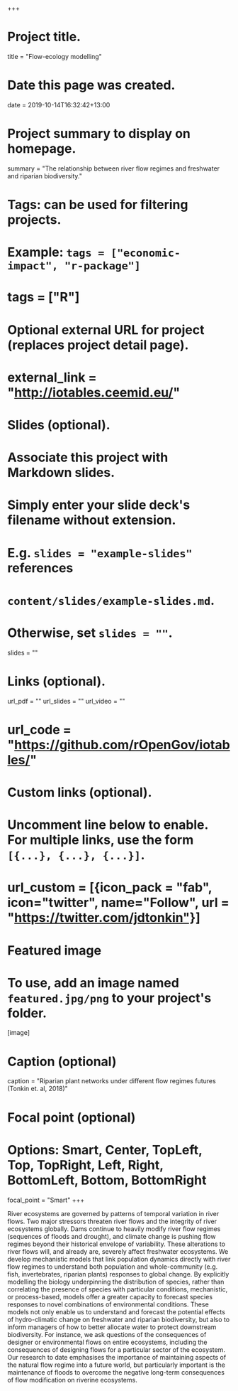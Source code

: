 +++
# Project title.
title = "Flow-ecology modelling"

# Date this page was created.
date = 2019-10-14T16:32:42+13:00

# Project summary to display on homepage.
summary = "The relationship between river flow regimes and freshwater and riparian biodiversity."

# Tags: can be used for filtering projects.
# Example: `tags = ["economic-impact", "r-package"]`
# tags = ["R"]

# Optional external URL for project (replaces project detail page).
# external_link = "http://iotables.ceemid.eu/"

# Slides (optional).
#   Associate this project with Markdown slides.
#   Simply enter your slide deck's filename without extension.
#   E.g. `slides = "example-slides"` references 
#   `content/slides/example-slides.md`.
#   Otherwise, set `slides = ""`.
slides = ""

# Links (optional).
url_pdf = ""
url_slides = ""
url_video = ""
# url_code = "https://github.com/rOpenGov/iotables/"

# Custom links (optional).
#   Uncomment line below to enable. For multiple links, use the form `[{...}, {...}, {...}]`.
# url_custom = [{icon_pack = "fab", icon="twitter", name="Follow", url = "https://twitter.com/jdtonkin"}]

# Featured image
# To use, add an image named `featured.jpg/png` to your project's folder. 
[image]
  # Caption (optional)
  caption = "Riparian plant networks under different flow regimes futures (Tonkin et. al, 2018)"
  
  # Focal point (optional)
  # Options: Smart, Center, TopLeft, Top, TopRight, Left, Right, BottomLeft, Bottom, BottomRight
  focal_point = "Smart"
+++

River ecosystems are governed by patterns of temporal variation in river flows. Two major stressors threaten river flows and the integrity of river ecosystems globally. Dams continue to heavily modify river flow regimes (sequences of floods and drought), and climate change is pushing flow regimes beyond their historical envelope of variability. These alterations to river flows will, and already are, severely affect freshwater ecosystems. We develop mechanistic models that link population dynamics directly with river flow regimes to understand both population and whole-community (e.g. fish, invertebrates, riparian plants) responses to global change. By explicitly modelling the biology underpinning the distribution of species, rather than correlating the presence of species with particular conditions, mechanistic, or process-based, models offer a greater capacity to forecast species responses to novel combinations of environmental conditions. These models not only enable us to understand and forecast the potential effects of hydro-climatic change on freshwater and riparian biodiversity, but also to inform managers of how to better allocate water to protect downstream biodiversity. For instance, we ask questions of the consequences of designer or environmental flows on entire ecosystems, including the consequences of designing flows for a particular sector of the ecosystem. Our research to date emphasises the importance of maintaining aspects of the natural flow regime into a future world, but particularly important is the maintenance of floods to overcome the negative long-term consequences of flow modification on riverine ecosystems.
